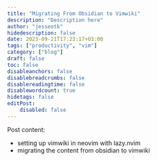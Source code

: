 ```yaml
---
title: "Migrating From Obsidian to Vimwiki"
description: "Description here"
author: "jesseotk"
hidedescription: false
date: 2023-09-21T17:23:17+03:00
tags: ["productivity", "vim"]
category: ["blog"]
draft: false
toc: false
disableanchors: false
disablebreadcrumbs: false
disablereadingtime: false
disablewordcount: true
hidetags: false
editPost:
    disabled: false
---
```


Post content:
- setting up vimwiki in neovim with lazy.nvim
- migrating the content from obsidian to vimwiki
